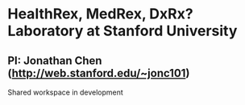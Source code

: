 # HealthRex, MedRex, DxRx? Laboratory at Stanford University
## PI: Jonathan Chen (http://web.stanford.edu/~jonc101)

Shared workspace in development
